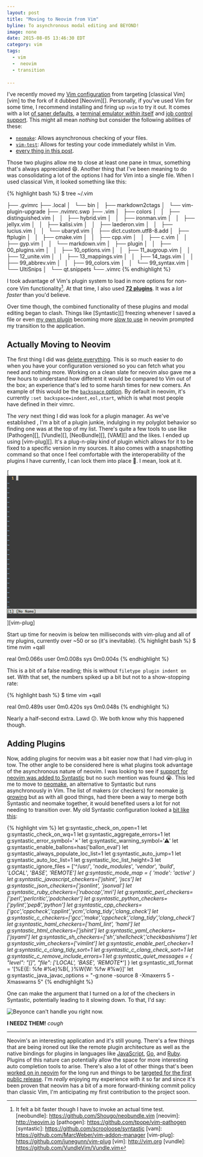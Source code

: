 ```yaml
---
layout: post
title: "Moving to Neovim from Vim"
byline: To asynchronous modal editing and BEYOND!
image: none
date: 2015-08-05 13:46:30 EDT
category: vim
tags:
  - vim
  -  neovim
  - transition

---
```


I've recently moved my [Vim configuration][1] from targeting [classical Vim][vim]
to the fork of it dubbed [Neovim][]. Personally, if you've used Vim for some
time, I recommend installing and firing up `nvim` to try it out. It comes with a
lot [of saner defaults][2], a [terminal emulator _within_ itself][3] and [job
control support][4]. This might all mean _nothing_ but consider the following
abilities of these:

  * [`neomake`][5]: Allows asynchronous checking of your files.
  * [`vim-test`][6]: Allows for testing your code immediately whilst in Vim.
  * [every thing in this post][11].

Those two plugins allow me to close at least one pane in tmux, something that's
always appreciated :smile:. Another thing that I've been meaning to do was
consolidating a lot of the options I had for Vim into a single file. When I
used classical Vim, it looked something like this:

{% highlight bash %}
$ tree ~/.vim

├── .gvimrc
├── .local
│   └── bin
│       ├── markdown2ctags
│       └── vim-plugin-upgrade
├── .nvimrc.swp
├── .vim
│   ├── colors
│   │   ├── distinguished.vim
│   │   ├── hybrid.vim
│   │   ├── ironman.vim
│   │   ├── jellyx.vim
│   │   ├── kalisi.vim
│   │   ├── laederon.vim
│   │   ├── lucius.vim
│   │   └── ubaryd.vim
│   ├── dict.custom.utf8-8.add
│   ├── ftplugin
│   │   ├── cmake.vim
│   │   ├── cpp.vim
│   │   ├── c.vim
│   │   ├── gyp.vim
│   │   └── markdown.vim
│   ├── plugin
│   │   ├── 00_plugins.vim
│   │   ├── 10_options.vim
│   │   ├── 11_augroup.vim
│   │   ├── 12_unite.vim
│   │   ├── 13_mappings.vim
│   │   ├── 14_tags.vim
│   │   ├── 99_abbrev.vim
│   │   ├── 99_colors.vim
│   │   └── 99_syntax.vim
│   └── UltiSnips
│       └── qt.snippets
└── .vimrc
{% endhighlight %}

I took advantage of Vim's plugin system to load in more options for non-core Vim
functionality[^1]. At that time, I also used [**72 plugins**][7]. It was a
_lot faster_ than you'd believe.

Over time though, the combined functionality of these plugins and modal editing
began to clash. Things like [Syntastic][] freezing whenever I saved a file or
even [my own plugin][8] becoming more [slow to use][9] in neovim prompted my
transition to the application.

## Actually Moving to Neovim

The first thing I did was [delete everything][10]. This is so much easier to do
when you have your configuration versioned so you can fetch what you need and
nothing more. Working on a clean slate for neovim also gave me a few hours to
understand how different it would be compared to Vim out of the box; an
experience that's led to some harsh times for new comers. An example of this
would be the [`backspace` option][20]. By default in neovim, it's currently
`:set backspace=indent,eol,start`, which is what most people have defined in
their vimrc.

The _very_ next thing I did was look for a plugin manager. As we've established
, I'm a bit of a plugin junkie, indulging in my polyglot behavior so finding one
was at the top of my list. There's quite a few tools to use like [Pathogen][],
[Vundle][], [NeoBundle][], [VAM][] and the likes. I ended up using [vim-plug][].
It's a plug-n-play kind of plugin which allows for it to be fixed to a specific
version in my sources. It also comes with a snapshotting command so that once
I feel comfortable with the interoperability of the plugins I have currently,
I can lock them into place :100:. I mean, look at it.

[![vim-plug in action](https://raw.githubusercontent.com/junegunn/i/master/vim-plug/installer.gif)][vim-plug]

Start up time for neovim is below ten milliseconds with vim-plug and all of my
plugins, currently over ~50 or so (it's inevitable).
{% highlight bash %}
$ time nvim +qall

real    0m0.066s
user    0m0.008s
sys     0m0.004s
{% endhighlight %}

This is a bit of a false reading; this is without `filetype plugin indent on`
set. With that set, the numbers spiked up a bit but not to a show-stopping rate:

{% highlight bash %}
$ time vim +qall

real    0m0.489s
user    0m0.420s
sys     0m0.048s
{% endhighlight %}

Nearly a half-second extra. Lawd :confused:. We both know why this
happened though.

## Adding Plugins

Now, adding plugins for neovim was a bit easier now that I had vim-plug in tow.
The other angle to be considered here is what plugins took advantage of the
asynchronous nature of neovim. I was looking to see if [support for neovim was
added to Syntastic][12] but no such mention was found :sob:. This led me to move
to [neomake][5], an alternative to Syntastic but runs asynchronously in Vim. The
list of makers (or checkers) for neomake [is growing][13] but as with all good
things, had there been a way to merge both Syntastic and neomake together, it
would benefited users a lot for not needing to transition over. My old Syntastic
configuration looked a [bit like this][14]:

{% highlight vim %}
let g:syntastic_check_on_open=1
let g:syntastic_check_on_wq=1
let g:syntastic_aggregate_errors=1
let g:syntastic_error_symbol='✗'
let g:syntastic_warning_symbol='⚠'
let g:syntastic_enable_ballons=has('ballon_eval')
let g:syntastic_always_populate_loc_list=1
let g:syntastic_auto_jump=1
let g:syntastic_auto_loc_list=1
let g:syntastic_loc_list_height=3
let g:syntastic_ignore_files = ['^/usr/', '*node_modules*', '*vendor*', '*build*', '*LOCAL*', '*BASE', '*REMOTE*']
let g:syntastic_mode_map = { 'mode': 'active' }
let g:syntastic_javascript_checkers=['jshint', 'jscs']
let g:syntastic_json_checkers=['jsonlint', 'jsonval']
let g:syntastic_ruby_checkers=['rubocop','mri']
let g:syntastic_perl_checkers=['perl','perlcritic','podchecker']
let g:syntastic_python_checkers=['pylint','pep8','python']
let g:syntastic_cpp_checkers=['gcc','cppcheck','cpplint','ycm','clang_tidy','clang_check']
let g:syntastic_c_checkers=['gcc','make','cppcheck','clang_tidy','clang_check']
let g:syntastic_haml_checkers=['haml_lint', 'haml']
let g:syntastic_html_checkers=['jshint']
let g:syntastic_yaml_checkers=['jsyaml']
let g:syntastic_sh_checkers=['sh','shellcheck','checkbashisms']
let g:syntastic_vim_checkers=['vimlint']
let g:syntastic_enable_perl_checker=1
let g:syntastic_c_clang_tidy_sort=1
let g:syntastic_c_clang_check_sort=1
let g:syntastic_c_remove_include_errors=1
let g:syntastic_quiet_messages = { "level": "[]", "file": ['*_LOCAL_*', '*_BASE_*', '*_REMOTE_*']  }
let g:syntastic_stl_format = '[%E{E: %fe #%e}%B{, }%W{W: %fw #%w}]'
let g:syntastic_java_javac_options = "-g:none -source 8 -Xmaxerrs 5 -Xmaswarns 5"
{% endhighlight %}

One can make the argument that I turned on a _lot_ of the checkers in Syntastic,
potentially leading to it slowing down. To that, I'd say:

![Beyonce can't handle you right now.](/images/bey-cant-deal.gif)

**I NEEDZ THEM!** _*cough*_

---

Neovim's an interesting application and it's still young. There's a few things
that are being ironed out like the remote plugin architecture as well as the
native bindings for plugins in languages like [JavaScript][15], [Go][16], and
[Ruby][17]. Plugins of this nature can potentially allow the space for more
interesting auto completion tools to arise. There's also a lot of other things
that's been [worked on in neovim][18] for the long run and things to be
[targeted for the first public release][19]. I'm _really_ enjoying my experience
with it so far and since it's been proven that neovim has a bit of a more
forward-thinking commit policy than classic Vim, I'm anticipating my first
contribution to the project soon.

[1]: https://github.com/jalcine/vimrc
[2]: https://github.com/neovim/neovim/issues/2676
[3]: http://neovim.io/doc/user/nvim_terminal_emulator.html
[4]: http://neovim.io/doc/user/job_control.html
[5]: https://github.com/benekastah/neomake
[6]: https://github.com/janko-m/vim-test
[7]: https://github.com/jalcine/vimrc/blob/2f5f5d673ecfe26ba82cca3ca8c2cc05ff233194/home/.vim/plugin/00_plugins.vim#L21-L92
[8]: https://jalcine.github.io/cmake.vim
[9]: https://github.com/jalcine/cmake.vim/issues/67
[10]: https://github.com/jalcine/vimrc/commit/b3b937a270daa83c1d0f83a3bf098377c5d07616
[11]: http://geoff.greer.fm/2015/01/15/why-neovim-is-better-than-vim/
[12]: https://github.com/scrooloose/syntastic/issues?utf8=%E2%9C%93&q=neovim
[13]: https://github.com/benekastah/neomake/tree/master/autoload/neomake/makers/ft
[14]: https://github.com/jalcine/vimrc/blob/2f5f5d673ecfe26ba82cca3ca8c2cc05ff233194/home/.vim/plugin/10_options.vim#L35-L67
[15]: https://github.com/fritzy/node-neovim
[16]: https://github.com/myitcv/neovim
[17]: https://github.com/alexgenco/neovim-ruby
[18]: https://github.com/neovim/neovim/wiki/Progress
[19]: https://github.com/neovim/neovim/milestones/0.1-first-public-release
[20]: http://vimhelp.appspot.com/options.txt.html#%27backspace%27
[^1]: It felt a bit faster though I have to invoke an actual time test.
[neobundle]: https://github.com/Shougo/neobundle.vim
[neovim]: http://neovim.io
[pathogen]: https://github.com/tpope/vim-pathogen
[syntastic]: https://github.com/scrooloose/syntastic
[vam]: https://github.com/MarcWeber/vim-addon-manager
[vim-plug]: https://github.com/junegunn/vim-plug
[vim]: http://vim.org
[vundle]: https://github.com/VundleVim/Vundle.vim

